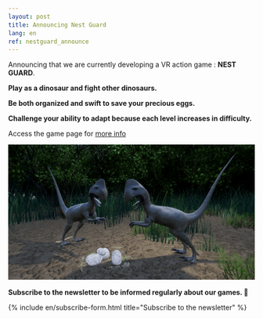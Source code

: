 ```yaml
---
layout: post
title: Announcing Nest Guard
lang: en
ref: nestguard_announce
---
```


Announcing that we are currently developing a VR action game : **NEST GUARD**.

**Play as a dinosaur and fight other dinosaurs.**

**Be both organized and swift to save your precious eggs.**

**Challenge your ability to adapt because each level increases in difficulty.**

Access the game page for [more info](/games/nest-guard/)

![nestguard](/img/nestguard/screen1.png "Nest Guard screenshot")

**Subscribe to the newsletter to be informed regularly about our games. 💌**

{% include en/subscribe-form.html title="Subscribe to the newsletter" %}
